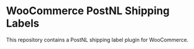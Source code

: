 # WooCommerce PostNL Shipping Labels

This repository contains a PostNL shipping label plugin for WooCommerce.
